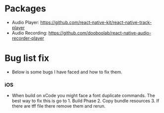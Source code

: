 # Packages
- Audio Player: https://github.com/react-native-kit/react-native-track-player 
- Audio Recording: https://github.com/dooboolab/react-native-audio-recorder-player 

# Bug list fix
- Below is some bugs I have faced and how to fix them. 
### iOS
  - When build on xCode you might face a font duplicate commands. The best way to fix this is go to 1. Build Phase 2. Copy bundle resources 3. If there are tff file there remove them and rerun. 